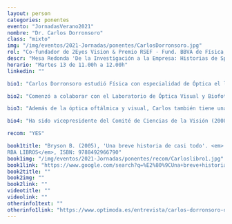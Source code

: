 ```yaml
---
layout: person
categories: ponentes
evento: "JornadasVerano2021"
nombre: "Dr. Carlos Dorronsoro"
class: "mixto"
img: "/img/eventos/2021-Jornadas/ponentes/CarlosDorronsoro.jpg"
rol: "Co-fundador de 2Eyes Vision & Premio RSEF - Fund. BBVA de Física, Innovación y Tecn. 2019"
descr: "Mesa Redonda 'De la Investigación a la Empresa: Historias de Spin-offs'"
horario: "Martes 13 de 11.00h a 12.00h"
linkedin: ""

bio1: "Carlos Dorronsoro estudió Física con especialidad de Óptica el la Universidad de Zaragoza (1996), y Master (2003) y Doctorado (2009) en Ciencias de la Visión por la Universidad de Valladolid. Es Científico Titular del Instituto de Óptica, Consejo Superior de Investigaciones Científicas (CSIC, Madrid), en excedencia temporal por motivos de Transferencia de Tecnología, y actualmente trabaja como Consejero Delegado de 2EyesVision (empresa spin-off del CSIC)."

bio2: "Comenzó a colaborar con el Laboratorio de Óptica Visual y Biofotónica en 2001, donde realizó su investigación predoctoral en el campo de las implicaciones físicas y ópticas de la cirugía refractiva y las lentes de contacto. Ha publicado más de 60 trabajos de investigación en las revistas más importantes del campo de la Óptica y las Ciencias de la Visión, así como >10 en el campo de las Ciencias Multidisciplinarias (como PlosONE, Scientific Reports, ARBE, ...), 9 Proceedings y 5 capítulos de libro (h = 22, 1200 citas, más de 100 citas por año según Web of Science). Carlos Dorronsoro es inventor en 23 familias de patentes, 13 de ellas licenciadas a diferentes industrias. Ha sido investigador principal en 21 proyectos de investigación y ha participado en más de 50, 5 de ellos ERC."

bio3: "Además de la óptica oftálmica y visual, Carlos también tiene una amplia experiencia industrial en óptica de precisión, diseño óptico, fabricación óptica, metrología óptica y ensayos y calibración de cámaras. Con anterioridad a su trabajo para el CSIC, ha trabajado para el laboratorio de visión en condiciones de baja luminosidad del Centro de Investigación y Desarrollo de la Armada (CIDA) y con diversas empresas de óptica como Leica (Suiza), Lep (España) o Lenticon Laboratories (España). También ha estado involucrado en la gestión y control de proyectos de investigación internacionales y colaboraciones industriales, así como en el establecimiento de estrategias de investigación en óptica y fotónica a nivel europeo (WEU, ahora EDA)."

bio4: "Ha sido vicepresidente del Comité de Ciencias de la Visión (2008-2012) de la Sociedad Española de Óptica (Sedoptica), vicedirector del Instituto de Óptica (2016-2019) y promotor / cofundador de cuatro empresas spin-off (Imatrics Image Technologies SLNE, Alfa Imaging SA, Plenoptika Inc, 2Eyes Vision SL). Fue investigador visitante en la University of Texas at Austin (2014-2018; con beca Fulbright). Fue ganador autonómico de la I Olimpiada Española de Física (1990), con Beca Universitaria (1990-1996) de la Real Sociedad Española de Física (RSEF), Premio Jóvenes Investigadores en Óptica (2003, Sociedad Española de Óptica y RSEF) y Mejor Patente del Año (dos veces, 2010 y 2017; Gobierno de Madrid, Fundación Madri+d), Mejor plan de negocio basado en Tesis Doctoral (Universidad de Valladolid, 2011) y Mejor Tesis en Imagen Óptica en España (años 2008 a 2010 Sociedad Española de Óptica). En 2019 fue galardonado con el Premio Física, Innovación y Tecnología 2019 (Premios de la Física de la RSEF-Fundación BBVA)."

recom: "YES"

book1title: "Bryson B. (2005), 'Una breve historia de casi todo'. <em>
RBA LIBROS</em>, ISBN: 9788492966790"
book1img: "/img/eventos/2021-Jornadas/ponentes/recom/Carloslibro1.jpg"
book1link: "https://www.google.com/search?q=%E2%80%9CUna+breve+historia+de+casi+todo%22+de+Bill+Bryson&client=firefox-b-d&bih=615&biw=1366&hl=ca&sxsrf=ALeKk012taKRqTSDxTC_cp3zUieycEV4xA%3A1625773049973&ei=-VPnYJTqOuqtgweJ1Y34Bw&oq=%E2%80%9CUna+breve+historia+de+casi+todo%22+de+Bill+Bryson&gs_lcp=Cgdnd3Mtd2l6EAMyBQgAEMsBMgUIABDLATIGCAAQFhAeMgYIABAWEB4yBggAEBYQHjIGCAAQFhAeMgYIABAWEB4yBggAEBYQHjIGCAAQFhAeSgQIQRgAUN4RWOMqYMw1aABwAHgAgAGTGogBijySAQswLjIuNi0xLjktMpgBAKABAaoBB2d3cy13aXrAAQE&sclient=gws-wiz&ved=0ahUKEwjUyoPJnNTxAhXq1uAKHYlqA38Q4dUDCA0&uact=5"
book2title: ""
book2img: ""
book2link: ""
videotitle: ""
videolink: ""
otherinfo1text: ""
otherinfo1link: "https://www.optimoda.es/entrevista/carlos-dorronsoro-director-general-de-2eyes-vision/"
---
```

